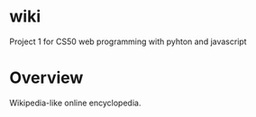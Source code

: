 # wiki
Project 1 for CS50 web programming with pyhton and javascript

# Overview
Wikipedia-like online encyclopedia.
